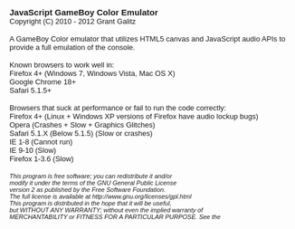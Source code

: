 <p style="margin: 0.0px 0.0px 0.0px 0.0px; font: 15.0px Helvetica"><b>JavaScript GameBoy Color Emulator</b></p>
<p style="margin: 0.0px 0.0px 0.0px 0.0px; font: 13.0px Helvetica">Copyright (C) 2010 - 2012 Grant Galitz</p>
<p style="margin: 0.0px 0.0px 0.0px 0.0px; font: 13.0px Helvetica; min-height: 16.0px"><br></p>
<p style="margin: 0.0px 0.0px 0.0px 0.0px; font: 13.0px Helvetica">A GameBoy Color emulator that utilizes HTML5 canvas and JavaScript audio APIs to provide a full emulation of the console.</p>
<p style="margin: 0.0px 0.0px 0.0px 0.0px; font: 13.0px Helvetica; min-height: 16.0px"><br></p>
<p style="margin: 0.0px 0.0px 0.0px 0.0px; font: 13.0px Helvetica">Known browsers to work well in:</p>
<p style="margin: 0.0px 0.0px 0.0px 0.0px; font: 13.0px Helvetica">Firefox 4+ (Windows 7, Windows Vista, Mac OS X)</p>
<p style="margin: 0.0px 0.0px 0.0px 0.0px; font: 13.0px Helvetica">Google Chrome 18+</p>
<p style="margin: 0.0px 0.0px 0.0px 0.0px; font: 13.0px Helvetica">Safari 5.1.5+</p>
<p style="margin: 0.0px 0.0px 0.0px 0.0px; font: 13.0px Helvetica; min-height: 16.0px"><br></p>
<p style="margin: 0.0px 0.0px 0.0px 0.0px; font: 13.0px Helvetica">Browsers that suck at performance or fail to run the code correctly:</p>
<p style="margin: 0.0px 0.0px 0.0px 0.0px; font: 13.0px Helvetica">Firefox 4+ (Linux + Windows XP versions of Firefox have audio lockup bugs)</p>
<p style="margin: 0.0px 0.0px 0.0px 0.0px; font: 13.0px Helvetica">Opera (Crashes + Slow + Graphics Glitches)</p>
<p style="margin: 0.0px 0.0px 0.0px 0.0px; font: 13.0px Helvetica">Safari 5.1.X (Below 5.1.5) (Slow or crashes)</p>
<p style="margin: 0.0px 0.0px 0.0px 0.0px; font: 13.0px Helvetica">IE 1-8 (Cannot run)</p>
<p style="margin: 0.0px 0.0px 0.0px 0.0px; font: 13.0px Helvetica">IE 9-10 (Slow)</p>
<p style="margin: 0.0px 0.0px 0.0px 0.0px; font: 13.0px Helvetica">Firefox 1-3.6 (Slow)</p>
<br>
<p style="margin: 0.0px 0.0px 0.0px 0.0px; font: 11.0px Helvetica"><i>This program is free software; you can redistribute it and/or</i></p>
<p style="margin: 0.0px 0.0px 0.0px 0.0px; font: 11.0px Helvetica"><i>modify it under the terms of the GNU General Public License</i></p>
<p style="margin: 0.0px 0.0px 0.0px 0.0px; font: 11.0px Helvetica"><i>version 2 as published by the Free Software Foundation.</i></p>
<p style="margin: 0.0px 0.0px 0.0px 0.0px; font: 11.0px Helvetica"><i>The full license is available at http://www.gnu.org/licenses/gpl.html</i></p>
<p style="margin: 0.0px 0.0px 0.0px 0.0px; font: 11.0px Helvetica"><i>This program is distributed in the hope that it will be useful,</i></p>
<p style="margin: 0.0px 0.0px 0.0px 0.0px; font: 11.0px Helvetica"><i>but WITHOUT ANY WARRANTY; without even the implied warranty of</i></p>
<p style="margin: 0.0px 0.0px 0.0px 0.0px; font: 11.0px Helvetica"><i>MERCHANTABILITY or FITNESS FOR A PARTICULAR PURPOSE. See the</i></p>